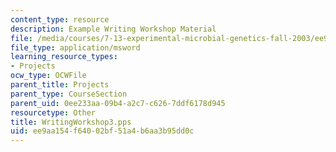 ```yaml
---
content_type: resource
description: Example Writing Workshop Material
file: /media/courses/7-13-experimental-microbial-genetics-fall-2003/ee9aa154f64002bf51a4b6aa3b95dd0c_WritingWorkshop3.pps
file_type: application/msword
learning_resource_types:
- Projects
ocw_type: OCWFile
parent_title: Projects
parent_type: CourseSection
parent_uid: 0ee233aa-09b4-a2c7-c626-7ddf6178d945
resourcetype: Other
title: WritingWorkshop3.pps
uid: ee9aa154-f640-02bf-51a4-b6aa3b95dd0c
---
```

